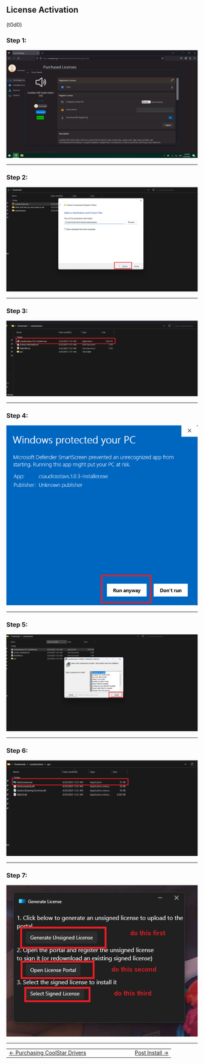 ## License Activation
(t0d0)

### Step 1: 
<img src="/docs/csdriver/driveractivation/step0.png">

------

### Step 2: 
<img src="/docs/csdriver/driveractivation/step1.png">

------

### Step 3: 
<img src="/docs/csdriver/driveractivation/step2.png">

------

### Step 4:
<img src="/docs/csdriver/driveractivation/step3.png">

------

### Step 5: 
<img src="/docs/csdriver/driveractivation/step4.png">

------

### Step 6: 
<img src="/docs/csdriver/driveractivation/step5.png">

------

### Step 7:
<img src="/docs/csdriver/driveractivation/step6.png">

------

<table>
<tr>
<td width="50%" style="text-align: left">
<a href="csdriver.html">← Purchasing CoolStar Drivers</a> 
</td>
<td width="50%" style="text-align: right">
<a href="post-install.html">Post Install →</a> 
</td>
</tr>
</table>
